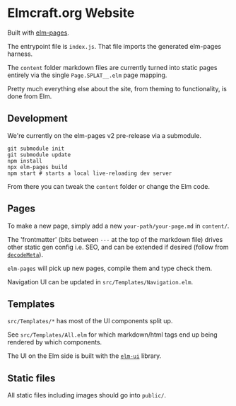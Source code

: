 # Elmcraft.org Website

Built with [elm-pages](https://elm-pages.com/).

The entrypoint file is `index.js`. That file imports the generated elm-pages harness.

The `content` folder markdown files are currently turned into static pages entirely via the single `Page.SPLAT__.elm` page mapping.

Pretty much everything else about the site, from theming to functionality, is done from Elm.


## Development

We're currently on the elm-pages v2 pre-release via a submodule.

```
git submodule init
git submodule update
npm install
npx elm-pages build
npm start # starts a local live-reloading dev server
```

From there you can tweak the `content` folder or change the Elm code.


## Pages

To make a new page, simply add a new `your-path/your-page.md` in `content/`.

The 'frontmatter' (bits between `---` at the top of the markdown file) drives other static gen config i.e. SEO, and can be extended if desired (follow from [`decodeMeta`](https://github.com/elmcraft/elmcraft.org/blob/main/src/Page/SPLAT__.elm#L55)).

`elm-pages` will pick up new pages, compile them and type check them.

Navigation UI can be updated in `src/Templates/Navigation.elm`.


## Templates

`src/Templates/*` has most of the UI components split up.

See `src/Templates/All.elm` for which markdown/html tags end up being rendered by which components.

The UI on the Elm side is built with the [`elm-ui`](https://package.elm-lang.org/packages/mdgriffith/elm-ui/latest/) library.


## Static files

All static files including images should go into `public/`.
